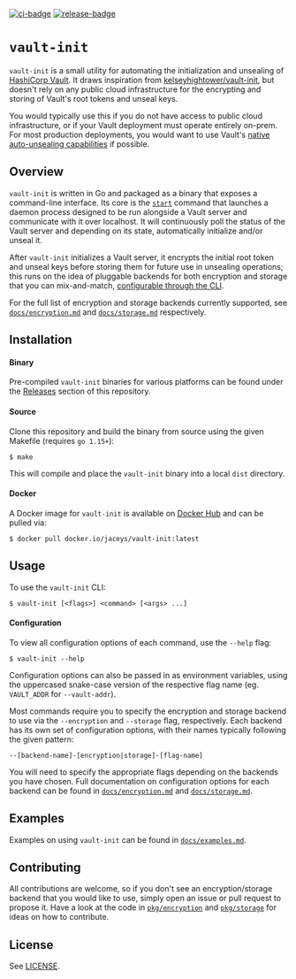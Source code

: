 [![ci-badge]][ci-workflow] [![release-badge]][release-workflow]

[ci-badge]: https://github.com/jace-ys/vault-init/workflows/ci/badge.svg
[ci-workflow]: https://github.com/jace-ys/vault-init/actions?query=workflow%3Aci
[release-badge]: https://github.com/jace-ys/vault-init/workflows/release/badge.svg
[release-workflow]: https://github.com/jace-ys/vault-init/actions?query=workflow%3Arelease

# `vault-init`

`vault-init` is a small utility for automating the initialization and unsealing of [HashiCorp Vault](https://www.vaultproject.io/). It draws inspiration from [kelseyhightower/vault-init](https://github.com/kelseyhightower/vault-init), but doesn't rely on any public cloud infrastructure for the encrypting and storing of Vault's root tokens and unseal keys.

You would typically use this if you do not have access to public cloud infrastructure, or if your Vault deployment must operate entirely on-prem. For most production deployments, you would want to use Vault's [native auto-unsealing capabilities](https://www.vaultproject.io/docs/concepts/seal#auto-unseal) if possible.

## Overview

`vault-init` is written in Go and packaged as a binary that exposes a command-line interface. Its core is the [`start`](docs/examples.md#start) command that launches a daemon process designed to be run alongside a Vault server and communicate with it over localhost. It will continuously poll the status of the Vault server and depending on its state, automatically initialize and/or unseal it.

After `vault-init` initializes a Vault server, it encrypts the initial root token and unseal keys before storing them for future use in unsealing operations; this runs on the idea of pluggable backends for both encryption and storage that you can mix-and-match, [configurable through the CLI](#configuration).

For the full list of encryption and storage backends currently supported, see [`docs/encryption.md`](docs/encryption.md) and [`docs/storage.md`](docs/storage.md) respectively.

## Installation

#### Binary

Pre-compiled `vault-init` binaries for various platforms can be found under the [Releases](https://github.com/jace-ys/vault-init/releases) section of this repository.

#### Source

Clone this repository and build the binary from source using the given Makefile (requires `go 1.15+`):

```shell
$ make
```

This will compile and place the `vault-init` binary into a local `dist` directory.

#### Docker

A Docker image for `vault-init` is available on [Docker Hub](https://hub.docker.com/repository/docker/jaceys/vault-init) and can be pulled via:

```shell
$ docker pull docker.io/jaceys/vault-init:latest
```

## Usage

To use the `vault-init` CLI:

```shell
$ vault-init [<flags>] <command> [<args> ...]
```

#### Configuration

To view all configuration options of each command, use the `--help` flag:

```shell
$ vault-init --help
```

Configuration options can also be passed in as environment variables, using the uppercased snake-case version of the respective flag name (eg. `VAULT_ADDR` for `--vault-addr`).

Most commands require you to specify the encryption and storage backend to use via the `--encryption` and `--storage` flag, respectively. Each backend has its own set of configuration options, with their names typically following the given pattern:

```
--[backend-name]-[encryption|storage]-[flag-name]
```

You will need to specify the appropriate flags depending on the backends you have chosen. Full documentation on configuration options for each backend can be found in [`docs/encryption.md`](docs/encryption.md) and [`docs/storage.md`](docs/storage.md).

## Examples

Examples on using `vault-init` can be found in [`docs/examples.md`](docs/examples.md).

## Contributing

All contributions are welcome, so if you don't see an encryption/storage backend that you would like to use, simply open an issue or pull request to propose it. Have a look at the code in [`pkg/encryption`](pkg/encryption) and [`pkg/storage`](pkg/storage) for ideas on how to contribute.

## License

See [LICENSE](LICENSE).
